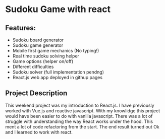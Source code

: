 # Sudoku Game with react

## Features:
- Sudoku board generator
- Sudoku game generator
- Mobile first game mechanics (No typing!)
- Real time sudoku solving helper
- Game options (helper on/off)
- Different difficulties
- Sudoku solver (full implementation pendng)
- React.js web app deployed in githup pages

## Project Description
This weekend project was my introduction to React.js. I have previously worked with Vue.js and reactive javascript. With my knowlidge this project would have been easier to do with vanilla javascript. There was a lot of struggle with understanding the way React works under the hood. This ment a lot of code refactoring from the start. The end result turned out
Ok and I learned to work with react.
